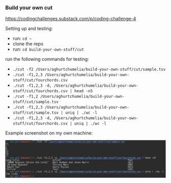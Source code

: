 ### Build your own cut

https://codingchallenges.substack.com/p/coding-challenge-4

Setting up and testing:
 
 - run: `cd ~`
 - clone the repo
 - run: `cd build-your-own-stuff/cut`

run the following commands for testing:
 - `./cut -f2 /Users/aghurtchumelia/build-your-own-stuff/cut/sample.tsv`
 - `./cut -f1,2,3 /Users/aghurtchumelia/build-your-own-stuff/cut/fourchords.csv`
 - `./cut -f1,2,3 -d, /Users/aghurtchumelia/build-your-own-stuff/cut/fourchords.csv | head -n5`
 - `./cut -f1,2 /Users/aghurtchumelia/build-your-own-stuff/cut/sample.tsv`
 - `./cut -f1,2,3 /Users/aghurtchumelia/build-your-own-stuff/cut/sample.tsv | uniq | ./wc -l`
 - `./cut -f1,2,3 -d, /Users/aghurtchumelia/build-your-own-stuff/cut/fourchords.csv | uniq | ./wc -l`

Example screenshot on my own machine:

![My Image](example.png)
